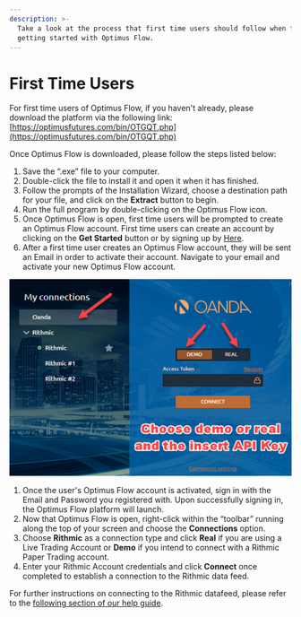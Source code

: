 ```yaml
---
description: >-
  Take a look at the process that first time users should follow when first
  getting started with Optimus Flow.
---
```


# First Time Users

For first time users of Optimus Flow, if you haven't already, please download the platform via the following link: [https://optimusfutures.com/bin/OTGQT.php](https://optimusfutures.com/bin/OTGQT.php)

Once Optimus Flow is downloaded, please follow the steps listed below:

1. Save the “.exe” file to your computer.
2. Double-click the file to install it and open it when it has finished.
3. Follow the prompts of the Installation Wizard, choose a destination path for your file, and click on the **Extract** button to begin.
4. Run the full program by double-clicking on the Optimus Flow icon.
5. Once Optimus Flow is open, first time users will be prompted to create an Optimus Flow account. First time users can create an account by clicking on the **Get Started** button or by signing up by [Here](https://identity.optimusflow.app/Account/Register?returnUrl=%2Fconnect%2Fauthorize%2Fcallback%3Fclient_id%3DLicencesManager%26redirect_uri%3Dhttps%253A%252F%252Faccounts.optimusflow.app%252Fsignin-oidc%26response_type%3Dcode%2520id_token%26scope%3Dopenid%2520profile%2520email%2520offline_access%2520LicenceService%26response_mode%3Dform_post%26nonce%3D637190217919344647.ZTgxN2YwNDgtMGMzMS00ZmJmLTgyNGQtOGQ4MDY2ZWRlZmQ0NWNkNWE1YmYtYmJlMi00NmNmLWIyM2EtMDJhOWRiMWQ5M2Ez%26state%3DCfDJ8KTr-wkEPRFPi5S9U8P8i-E9ftUnUg3pKDSbwzBe0J4HAzaTzUamLaBqteeb8OPdFGccIngS4mmqn_hbnFrOpuCuE0ii9ldYXKda9s2VJec9dM3npVkmzHF313rgJtX5UDHJRLW_QWwU1E6rx9WlOJbo5Z0OGZULvamf8tsJWwntIc0sGYyUNkJA7NjvLHsMSBXhDhVT1gpyAm32lW4iP6zeg9zxLh68zTKze0oU3t0xU7vaXUVcrNsDZkIelFK1izCYZ4GNwe3YD8oi1zc2aCrtZQgXGMuQzeyoevvahcMPp3EuGWdWWu4mb60XZFZsRA%26x-client-SKU%3DID_NETSTANDARD2_0%26x-client-ver%3D5.5.0.0).  
6.  After a first time user creates an Optimus Flow account, they will be sent an Email in order to activate their account. Navigate to your email and activate your new Optimus Flow account.

![First time users that do not have an Optimus Flow account should refer to Step 5.](../.gitbook/assets/image%20%283%29.png)

1. Once the user's Optimus Flow account is activated, sign in with the Email and Password you registered with. Upon successfully signing in, the Optimus Flow platform will launch.
2. Now that Optimus Flow is open, right-click within the “toolbar” running along the top of your screen and choose the **Connections** option.
3.  Choose **Rithmic** as a connection type and click **Real** if you are using a Live Trading Account or **Demo** if you intend to connect with a Rithmic Paper Trading account.
4.  Enter your Rithmic Account credentials and click **Connect** once completed to establish a connection to the Rithmic data feed.

For further instructions on connecting to the Rithmic datafeed, please refer to the [following section of our help guide](../connections/connection-to-rithmic.md).

